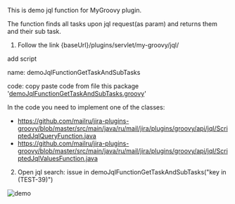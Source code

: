 This is demo jql function for MyGroovy plugin.


The function finds all tasks upon jql request(as param) and returns them and their sub task.

1) Follow the link {baseUrl}/plugins/servlet/my-groovy/jql/

add script

name: demoJqlFunctionGetTaskAndSubTasks

code: copy paste code from file this package '[demoJqlFunctionGetTaskAndSubTasks.groovy](https://github.com/mailru/jira-scripts/blob/master/mygroovy-kit/jql/demo/demoJqlFunctionGetTaskAndSubTasks.groovy)'

In the code you need to implement one of the classes:
* https://github.com/mailru/jira-plugins-groovy/blob/master/src/main/java/ru/mail/jira/plugins/groovy/api/jql/ScriptedJqlQueryFunction.java 
* https://github.com/mailru/jira-plugins-groovy/blob/master/src/main/java/ru/mail/jira/plugins/groovy/api/jql/ScriptedJqlValuesFunction.java

2) Open jql search: issue in demoJqlFunctionGetTaskAndSubTasks("key in (TEST-39)")   

![demo](https://github.com/mailru/jira-scripts/blob/master/mygroovy-kit/jql/demo/demo%20jql.png?raw=true)
